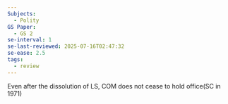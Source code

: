 ```yaml
---
Subjects:
  - Polity
GS Paper:
  - GS 2
se-interval: 1
se-last-reviewed: 2025-07-16T02:47:32
se-ease: 2.5
tags:
  - review
---
```

Even after the dissolution of LS, COM does not cease to hold office(SC in 1971)